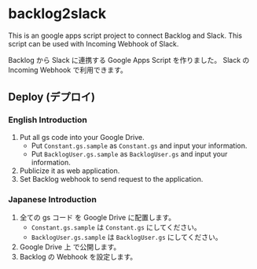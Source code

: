 # backlog2slack

This is an google apps script project to connect Backlog and Slack. This script can be used with Incoming Webhook of Slack.

Backlog から Slack に連携する Google Apps Script を作りました。 Slack の Incoming Webhook で利用できます。


## Deploy (デプロイ)

### English Introduction

1. Put all gs code into your Google Drive.  
    * Put `Constant.gs.sample` as `Constant.gs` and input your information.
    * Put `BacklogUser.gs.sample` as `BacklogUser.gs` and input your information.
1. Publicize it as web application.
1. Set Backlog webhook to send request to the application.

### Japanese Introduction

1. 全ての gs コード を Google Drive に配置します。  
    * `Constant.gs.sample` は `Constant.gs` にしてください。  
    * `BacklogUser.gs.sample` は `BacklogUser.gs` にしてください。
1. Google Drive 上 で公開します。
1. Backlog の Webhook を設定します。
